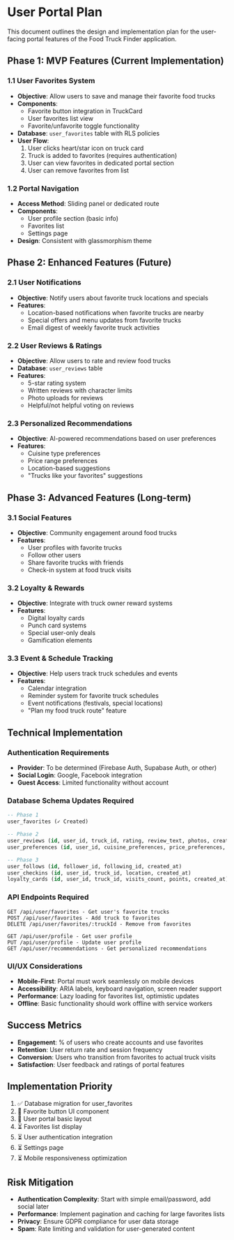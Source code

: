 # User Portal Plan

This document outlines the design and implementation plan for the user-facing portal features of the Food Truck Finder application.

## Phase 1: MVP Features (Current Implementation)

### 1.1 User Favorites System
- **Objective**: Allow users to save and manage their favorite food trucks
- **Components**: 
  - Favorite button integration in TruckCard
  - User favorites list view
  - Favorite/unfavorite toggle functionality
- **Database**: `user_favorites` table with RLS policies
- **User Flow**:
  1. User clicks heart/star icon on truck card
  2. Truck is added to favorites (requires authentication)
  3. User can view favorites in dedicated portal section
  4. User can remove favorites from list

### 1.2 Portal Navigation
- **Access Method**: Sliding panel or dedicated route
- **Components**:
  - User profile section (basic info)
  - Favorites list
  - Settings page
- **Design**: Consistent with glassmorphism theme

## Phase 2: Enhanced Features (Future)

### 2.1 User Notifications
- **Objective**: Notify users about favorite truck locations and specials
- **Features**:
  - Location-based notifications when favorite trucks are nearby
  - Special offers and menu updates from favorite trucks
  - Email digest of weekly favorite truck activities

### 2.2 User Reviews & Ratings
- **Objective**: Allow users to rate and review food trucks
- **Database**: `user_reviews` table
- **Features**:
  - 5-star rating system
  - Written reviews with character limits
  - Photo uploads for reviews
  - Helpful/not helpful voting on reviews

### 2.3 Personalized Recommendations
- **Objective**: AI-powered recommendations based on user preferences
- **Features**:
  - Cuisine type preferences
  - Price range preferences
  - Location-based suggestions
  - "Trucks like your favorites" suggestions

## Phase 3: Advanced Features (Long-term)

### 3.1 Social Features
- **Objective**: Community engagement around food trucks
- **Features**:
  - User profiles with favorite trucks
  - Follow other users
  - Share favorite trucks with friends
  - Check-in system at food truck visits

### 3.2 Loyalty & Rewards
- **Objective**: Integrate with truck owner reward systems
- **Features**:
  - Digital loyalty cards
  - Punch card systems
  - Special user-only deals
  - Gamification elements

### 3.3 Event & Schedule Tracking
- **Objective**: Help users track truck schedules and events
- **Features**:
  - Calendar integration
  - Reminder system for favorite truck schedules
  - Event notifications (festivals, special locations)
  - "Plan my food truck route" feature

## Technical Implementation

### Authentication Requirements
- **Provider**: To be determined (Firebase Auth, Supabase Auth, or other)
- **Social Login**: Google, Facebook integration
- **Guest Access**: Limited functionality without account

### Database Schema Updates Required
```sql
-- Phase 1
user_favorites (✓ Created)

-- Phase 2  
user_reviews (id, user_id, truck_id, rating, review_text, photos, created_at)
user_preferences (id, user_id, cuisine_preferences, price_preferences, location_preferences)

-- Phase 3
user_follows (id, follower_id, following_id, created_at)
user_checkins (id, user_id, truck_id, location, created_at)
loyalty_cards (id, user_id, truck_id, visits_count, points, created_at)
```

### API Endpoints Required
```
GET /api/user/favorites - Get user's favorite trucks
POST /api/user/favorites - Add truck to favorites  
DELETE /api/user/favorites/:truckId - Remove from favorites

GET /api/user/profile - Get user profile
PUT /api/user/profile - Update user profile
GET /api/user/recommendations - Get personalized recommendations
```

### UI/UX Considerations
- **Mobile-First**: Portal must work seamlessly on mobile devices
- **Accessibility**: ARIA labels, keyboard navigation, screen reader support
- **Performance**: Lazy loading for favorites list, optimistic updates
- **Offline**: Basic functionality should work offline with service workers

## Success Metrics
- **Engagement**: % of users who create accounts and use favorites
- **Retention**: User return rate and session frequency
- **Conversion**: Users who transition from favorites to actual truck visits
- **Satisfaction**: User feedback and ratings of portal features

## Implementation Priority
1. ✅ Database migration for user_favorites
2. 🔄 Favorite button UI component
3. 🔄 User portal basic layout
4. ⏳ Favorites list display
5. ⏳ User authentication integration
6. ⏳ Settings page
7. ⏳ Mobile responsiveness optimization

## Risk Mitigation
- **Authentication Complexity**: Start with simple email/password, add social later
- **Performance**: Implement pagination and caching for large favorites lists
- **Privacy**: Ensure GDPR compliance for user data storage
- **Spam**: Rate limiting and validation for user-generated content

